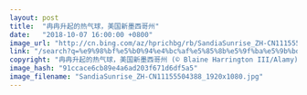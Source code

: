 ```yaml
---
layout: post
title:  "冉冉升起的热气球，美国新墨西哥州"
date:   "2018-10-07 16:00:00 +0800"
image_url: "http://cn.bing.com/az/hprichbg/rb/SandiaSunrise_ZH-CN11155504388_1920x1080.jpg"
link: "/search?q=%e9%98%bf%e5%b0%94%e4%bc%af%e5%85%8b%e5%9f%ba%e5%9b%bd%e9%99%85%e7%83%ad%e6%b0%94%e7%90%83%e8%8a%82&form=hpcapt&mkt=zh-cn"
copyright: "冉冉升起的热气球，美国新墨西哥州 (© Blaine Harrington III/Alamy)"
image_hash: "91ccace6cb89e4a6ad203f671d6df5a5"
image_filename: "SandiaSunrise_ZH-CN11155504388_1920x1080.jpg"
---
```

